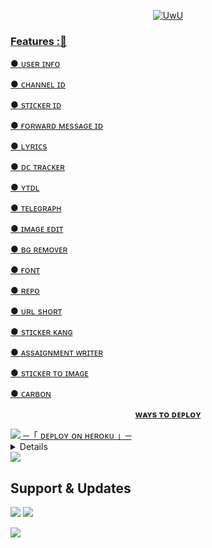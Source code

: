 
<p align="center">
  <a href="https://github.com/PbAjay"><img src="http://readme-typing-svg.herokuapp.com?color=00FF00&center=true&vCenter=true&multiline=false&lines=HI!+This+Is+Multi+Usage+Bot+With+Many+Features 😀;Fork+It+And+Deploy;;Created+By+Pb+Ajay+&+Matrix" alt="UwU">
</p>

### Features :🚀

● ᴜsᴇʀ ɪɴғᴏ

● ᴄʜᴀɴɴᴇʟ ɪᴅ

● sᴛɪᴄᴋᴇʀ ɪᴅ

● ғᴏʀᴡᴀʀᴅ ᴍᴇssᴀɢᴇ ɪᴅ

● ʟʏʀɪᴄs

● ᴅᴄ ᴛʀᴀᴄᴋᴇʀ

● ʏᴛᴅʟ

● ᴛᴇʟᴇɢʀᴀᴘʜ

● ɪᴍᴀɢᴇ ᴇᴅɪᴛ

● ʙɢ ʀᴇᴍᴏᴠᴇʀ

● ғᴏɴᴛ

● ʀᴇᴘᴏ

● ᴜʀʟ sʜᴏʀᴛ

● sᴛɪᴄᴋᴇʀ ᴋᴀɴɢ

● ᴀssᴀɪɢɴᴍᴇɴᴛ ᴡʀɪᴛᴇʀ

● sᴛɪᴄᴋᴇʀ ᴛᴏ ɪᴍᴀɢᴇ

● ᴄᴀʀʙᴏɴ

<p align="center">
<b>ᴡᴀʏs ᴛᴏ ᴅᴇᴘʟᴏʏ</b>
</p>

<img src="https://user-images.githubusercontent.com/73097560/115834477-dbab4500-a447-11eb-908a-139a6edaec5c.gif">
    ─「 ᴅᴇᴩʟᴏʏ ᴏɴ ʜᴇʀᴏᴋᴜ 」─
</h3>
<details>
<summary><h3>
- <b>  ᴅᴇᴩʟᴏʏ ᴏɴ ʜᴇʀᴏᴋᴜ </b>
</h3></summary>

<p align="center"><a href="https://dashboard.heroku.com/new?template=https://github.com/PbAjay/MultiUsage"> <img src="https://img.shields.io/badge/Deploy%20On%20Heroku-black?style=for-the-badge&logo=heroku" width="220" height="38.45"/></a></p>


</details>


<img src="https://user-images.githubusercontent.com/73097560/115834477-dbab4500-a447-11eb-908a-139a6edaec5c.gif">



## Support & Updates 
<a href="https://t.me/MLZ_BOTZ_SUPPORT"><img src="https://img.shields.io/badge/Join-Group%20Support-blue.svg?style=for-the-badge&logo=Telegram"></a> <a href="https://t.me/MLZ_BOTZ"><img src="https://img.shields.io/badge/Join-Updates%20Channel-blue.svg?style=for-the-badge&logo=Telegram"></a>
  
<img src="https://user-images.githubusercontent.com/73097560/115834477-dbab4500-a447-11eb-908a-139a6edaec5c.gif">
